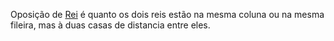 Oposição de [Rei](_insight/Rei.md) é quanto os dois reis estão na mesma coluna ou na mesma fileira, mas à duas casas de distancia entre eles.